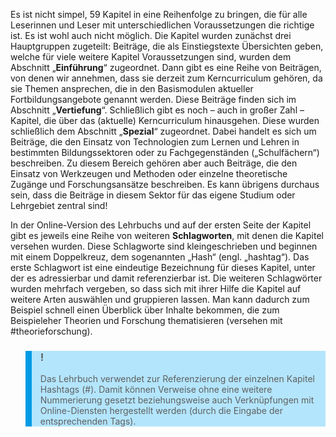 Es ist nicht simpel, 59 Kapitel in eine Reihenfolge zu bringen, die für alle Leserinnen und Leser mit unterschiedlichen Voraussetzungen die richtige ist. Es ist wohl auch nicht möglich. Die Kapitel wurden zunächst drei Hauptgruppen zugeteilt: Beiträge, die als Einstiegstexte Übersichten geben, welche für viele weitere Kapitel Voraussetzungen sind, wurden dem Abschnitt „**Einführung**“ zugeordnet. Dann gibt es eine Reihe von Beiträgen, von denen wir annehmen, dass sie derzeit zum Kerncurriculum gehören, da sie Themen ansprechen, die in den Basismodulen aktueller Fortbildungsangebote genannt werden. Diese Beiträge finden sich im Abschnitt „**Vertiefung**“. Schließlich gibt es noch – auch in großer Zahl – Kapitel, die über das (aktuelle) Kerncurriculum hinausgehen. Diese wurden schließlich dem Abschnitt „**Spezial**“ zugeordnet. Dabei handelt es sich um Beiträge, die den Einsatz von Technologien zum Lernen und Lehren in bestimmten Bildungssektoren oder zu Fachgegenständen („Schulfächern“) beschreiben. Zu diesem Bereich gehören aber auch Beiträge, die den Einsatz von Werkzeugen und Methoden oder einzelne theoretische Zugänge und Forschungsansätze beschreiben. Es kann übrigens durchaus sein, dass die Beiträge in diesem Sektor für das eigene Studium oder Lehrgebiet zentral sind!

In der Online-Version des Lehrbuchs und auf der ersten Seite der Kapitel gibt es jeweils eine Reihe von weiteren **Schlagworten**, mit denen die Kapitel versehen wurden. Diese Schlagworte sind kleingeschrieben und beginnen mit einem Doppelkreuz, dem sogenannten „Hash“ (engl. „hashtag“). Das erste Schlagwort ist eine eindeutige Bezeichnung für dieses Kapitel, unter der es adressierbar und damit referenzierbar ist. Die weiteren Schlagwörter wurden mehrfach vergeben, so dass sich mit ihrer Hilfe die Kapitel auf weitere Arten auswählen und gruppieren lassen. Man kann dadurch zum Beispiel schnell einen Überblick über Inhalte bekommen, die zum Beispieleher Theorien und Forschung thematisieren (versehen mit #theorieforschung).

<blockquote style="background: #B3E5FC; border-left: 10px solid #039BE5">

### !

Das Lehrbuch verwendet zur Referenzierung der einzelnen Kapitel Hashtags (#). Damit können Verweise ohne eine weitere Nummerierung gesetzt beziehungsweise auch Verknüpfungen mit Online-Diensten hergestellt werden (durch die Eingabe der entsprechenden Tags).

</blockquote>
